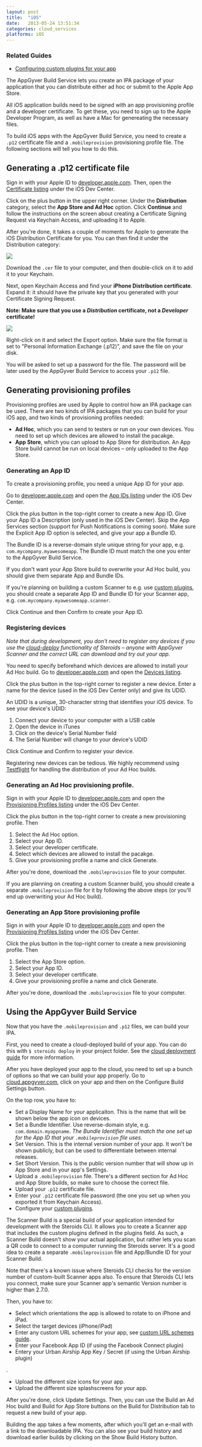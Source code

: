 ```yaml
---
layout: post
title:  "iOS"
date:   2013-05-24 13:51:34
categories: cloud_services
platforms: iOS
---
```


### Related Guides
* [Configuring custom plugins for your app][custom-plugin-config]

The AppGyver Build Service lets you create an IPA package of your application that you can distribute either ad hoc or submit to the Apple App Store.

All iOS application builds need to be signed with an app provisioning profile and a developer certificate. To get these, you need to sign up to the Apple Developer Program, as well as have a Mac for genereating the necessary files.

To build iOS apps with the AppGyver Build Service, you need to create a `.p12` certificate file and a `.mobileprovision` provisioning profile file. The following sections will tell you how to do this.

## Generating a .p12 certificate file

Sign in with your Apple ID to [developer.apple.com][apple-dev]. Then, open the [Certificate listing][apple-certificate-list] under the iOS Dev Center.

Click on the plus button in the upper right corner. Under the **Distribution** category, select the **App Store and Ad Hoc** option. Click **Continue** and follow the instructions on the screen about creating a Certificate Signing Request via Keychain Access, and uploading it to Apple.

After you're done, it takes a couple of moments for Apple to generate the iOS Distribution Certificate for you. You can then find it under the Distribution category:

<img src="/steroids/images/ios_build/download_certificate.png">

Download the `.cer` file to your computer, and then double-click on it to add it to your Keychain.

Next, open Keychain Access and find your **iPhone Distribution certificate**. Expand it: it should have the private key that you generated with your Certificate Signing Request.

<strong>Note: Make sure that you use a <em>Distribution</em> certificate, not a <em>Developer</em> certificate!</strong>

<img src="/steroids/images/ios_build/export_certificate.png">

Right-click on it and select the Export option. Make sure the file format is set to "Personal Information Exchange (.p12)", and save the file on your disk.

You will be asked to set up a password for the file. The password will be later used by the AppGyver Build Service to access your `.p12` file.

## Generating provisioning profiles

Provisioning profiles are used by Apple to control how an IPA package can be used. There are two kinds of IPA packages that you can build for your iOS app, and two kinds of provisioning profiles needed:

* **Ad Hoc**, which you can send to testers or run on your own devices. You need to set up which devices are allowed to install the pacakge.
* **App Store**, which you can upload to App Store for distribution. An App Store build cannot be run on local devices – only uploaded to the App Store.

### Generating an App ID

To create a provisioning profile, you need a unique App ID for your app.

Go to [developer.apple.com][apple-dev] and open the [App IDs listing][apple-app-id-list] under the iOS Dev Center.

Click the plus button in the top-right corner to create a new App ID. Give your App ID a Description (only used in the iOS Dev Center). Skip the App Services section (support for Push Notifications is coming soon). Make sure the Explicit App ID option is selected, and give your app a Bundle ID.

The Bundle ID is a reverse-domain style unique string for your app, e.g. `com.mycompany.myawesomeapp`. The Bundle ID must match the one you enter to the AppGyver Build Service.

If you don't want your App Store build to overwrite your Ad Hoc build, you should give them separate App and Bundle IDs.

If you're planning on building a custom Scanner to e.g. use [custom plugins][custom-plugin-config], you should create a separate App ID and Bundle ID for your Scanner app, e.g. `com.mycompany.myawesomeapp.scanner`.

Click Continue and then Confirm to create your App ID.

### Registering devices

*Note that during development, you don't need to register any devices if you use the [cloud-deploy][cloud-deploy] functionality of Steroids – anyone with AppGyver Scanner and the correct URL can download and try out your app.*

You need to specify beforehand which devices are allowed to install your Ad Hoc build. Go to [developer.apple.com][apple-dev] and open the [Devices listing][apple-devices-list].

Click the plus button in the top-right corner to register a new device. Enter a name for the device (used in the iOS Dev Center only) and give its UDID.

An UDID is a unique, 30-character string that identifies your iOS device. To see your device's UDID:

1. Connect your device to your computer with a USB cable
2. Open the device in iTunes
3. Click on the device's Serial Number field
4. The Serial Number will change to your device's UDID

Click Continue and Confirm to register your device.

Registering new devices can be tedious. We highly recommend using [Testflight][testflight] for handling the distribution of your Ad Hoc builds.

### Generating an Ad Hoc provisioning profile.

Sign in with your Apple ID to [developer.apple.com][apple-dev] and open the [Provisioning Profiles listing][apple-provisioning-list] under the iOS Dev Center.

Click the plus button in the top-right corner to create a new provisioning profile. Then

1. Select the Ad Hoc option.
2. Select your App ID.
3. Select your developer certificate.
4. Select which devices are allowed to install the pacakge.
5. Give your provisioning profile a name and click Generate.

After you're done, download the `.mobileprovision` file to your computer.

If you are planning on creating a custom Scanner build, you should create a separate `.mobileprovision` file for it by following the above steps (or you'll end up overwriting your Ad Hoc build).

### Generating an App Store provisioning profile

Sign in with your Apple ID to [developer.apple.com][apple-dev] and open the [Provisioning Profiles listing][apple-provisioning-list] under the iOS Dev Center.

Click the plus button in the top-right corner to create a new provisioning profile. Then

1. Select the App Store option.
2. Select your App ID.
3. Select your developer certificate.
3. Give your provisioning profile a name and click Generate.

After you're done, download the `.mobileprovision` file to your computer.

## Using the AppGyver Build Service

Now that you have the `.mobileprovision` and `.p12` files, we can build your IPA.

First, you need to create a cloud-deployed build of your app. You can do this with `$ steroids deploy` in your project folder. See the [cloud deployment guide][cloud-deploy] for more information.

After you have deployed your app to the cloud, you need to set up a bunch of options so that we can build your app properly. Go to [cloud.appgyver.com][appgyver-cloud], click on your app and then on the Configure Build Settings button.

On the top row, you have to:

* Set a Display Name for your applicaiton. This is the name that will be shown below the app icon on devices.
* Set a Bundle Identifier. Use reverse-domain style, e.g. `com.domain.myappname`. *The Bundle Identifier must match the one set up for the App ID that your `.mobileprovision` file uses.*
* Set Version. This is the internal version number of your app. It won't be shown publicly, but can be used to differentiate between internal releases.
* Set Short Version. This is the public version number that will show up in App Store and in your app's Settings.
* Upload a `.mobileprovision` file. There's a different section for Ad Hoc and App Store builds, so make sure to choose the correct file.
* Upload your `.p12` certificate file.
* Enter your `.p12` certificate file password (the one you set up when you exported it from Keychain Access).
* Configure your [custom plugins][custom-plugin-config].

The Scanner Build is a special build of your application intended for development with the Steroids CLI. It allows you to create a Scanner app that includes the custom plugins defined in the plugins field. As such, a Scanner Build doesn't show your actual application, but rather lets you scan a QR code to connect to a computer running the Steroids server. It's a good idea to create a separate `.mobileprovision` file and App/Bundle ID for your Scanner Build.

Note that there's a known issue where Steroids CLI checks for the version number of custom-built Scanner apps also. To ensure that Steroids CLI lets you connect, make sure your Scanner app's semantic Version number is higher than 2.7.0.

Then, you have to:

* Select which orientations the app is allowed to rotate to on iPhone and iPad.
* Select the target devices (iPhone/iPad)
* Enter any custom URL schemes for your app, see [custom URL schemes guide][custom-url-scheme-guide].
* Enter your Facebook App ID (if using the Facebook Connect plugin)
* Entery your Urban Airship App Key / Secret (if using the Urban Airship plugin)

.
* Upload the different size icons for your app.
* Upload the different size splashscreens for your app.

After you're done, click Update Settings. Then, you can use the Build an Ad Hoc build and Build for App Store buttons on the Build for Distribution tab to request a new build of your app.

Building the app takes a few moments, after which you'll get an e-mail with a link to the downloadable IPA. You can also see your build history and download earlier builds by clicking on the Show Build History button.

[appgyver-cloud]: http://cloud.appgyver.com
[apple-certificate-list]: https://developer.apple.com/account/ios/certificate/certificateList.action?type=distribution
[apple-app-id-list]: https://developer.apple.com/account/ios/identifiers/bundle/bundleList.action
[apple-dev]: http://developer.apple.com
[apple-devices-list]: https://developer.apple.com/account/ios/device/deviceList.action
[apple-provisioning-list]: https://developer.apple.com/account/ios/profile/profileList.action
[cloud-deploy]: /steroids/guides/steroids_npm/cloud-deploy/
[custom-plugin-config]: /steroids/guides/cloud_services/plugin-config/
[custom-url-scheme-guide]: /steroids/guides/steroids-js/custom-url-schemes
[testflight]: http://www.testflightapp.com
